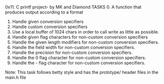 0x11. C printf project- by MK and Diamond 
TASKS
0. A function that produces output according to a format
1. Handle given conversion specifiers
2. Handle custom conversion specifiers
3. Use a local buffer of 1024 chars in order to call write as little as possible.
4. Handle given flag characters for non-custom conversion specifiers
5. Handle the given length modifiers for non-custom conversion specifiers.
6. Handle the field width for non-custom conversion specifiers.
7. Handle the precision for non-custom conversion specifiers.
8. Handle the 0 flag character for non-custom conversion specifiers.
9. Handle the - flag character for non-custom conversion specifiers.

Note: This task follows betty style and has the prototype/ header files in the main.h file
